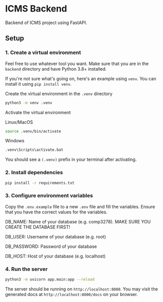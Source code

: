 # ICMS Backend

Backend of ICMS project using FastAPI.

## Setup

### 1. Create a virtual environment

Feel free to use whatever tool you want. Make sure that you are in the `backend` directory and have Python 3.8+ installed.

If you're not sure what's going on, here's an example using `venv`. You can install it using `pip install venv`.

Create the virtual environment in the `.venv` directory

```bash
python3 -m venv .venv
```

Activate the virtual environment

Linux/MacOS

```bash
source .venv/bin/activate
```

Windows

```bash
.venv\Scripts\activate.bat
```

You should see a `(.venv)` prefix in your terminal after activating.

### 2. Install dependencies

```bash
pip install -r requirements.txt
```

### 3. Configure environment variables

Copy the `.env.example` file to a new `.env` file and fill the variables. Ensure that you have the correct values for the variables.

DB_NAME: Name of your database (e.g. comp3278). MAKE SURE YOU CREATE THE DATABASE FIRST!

DB_USER: Username of your database (e.g. root)

DB_PASSWORD: Password of your database

DB_HOST: Host of your database (e.g. localhost)

### 4. Run the server

```bash
python3 -m uvicorn app.main:app --reload
```

The server should be running on `http://localhost:8000`. You may visit the generated docs at `http://localhost:8000/docs` on your browser.

